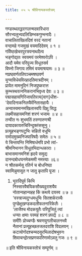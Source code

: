 ```yaml
---
title: ०५ ५ श्रीविनायकस्तोत्रम्

---
```

 गण्डस्थलद्धरागलन्मदवारिधारा  
सौरभ्यलुभ्यदलिडिम्भकगुम्भनादैः ।  
वाचालिताखिलदिशं वरदं नतानां  
वन्दामहे गजमुखं वयमादिदेवम् ॥ १ ॥  
गर्विष्ठखेचरपुरत्रयनाथदैत्य  
भङ्गोद्यतः स्वयमयं परमेश्वरोऽपि ।  
आदौ यमेव परिपूज्य विधूतसर्व  
विघ्नो जिगाय तमिमं वयमाश्रयामः ॥ ३ ॥  
णप्रष्ठवर्णततिपञ्चमषष्ठवर्ण  
युग्माविधेयविरहादतिमात्रदीनम् ।  
प्रायेत मामनुदिनं निजपुष्करात्त  
कुम्भस्थरत्ननिकरानभिवृध्य देवः ॥ ३ ॥  
पद्मासहायगिरिजापतिरत्य[वाग]धीश-  
'देवादिनाकनिलयैर्वनितासहायैः ।  
अन्वास्यमानमखिलास्वपि दिक्षु सिद्ध  
लक्ष्मीसहायमनिशं शरणं भजामः ॥ ४ ॥  
तन्वीत नः शुभमतिं तरुणारुणश्री  
दायादकायरुचिरिन्दुक्तंससूनुः।  
प्रत्यूहभङ्गपटुभिः सहितो वधूभि  
रामोदमुख्यनिजपारिषदैः समेतः ॥ ५ ॥  
ये चिन्तयन्ति निमिषार्धमपि प्रभो त्वां-  
श्रीमनिभानन विधूतभिदान्धकाराः ।  
बाभासमानमनिशं हृदये समुद्य  
दानन्दबोधघनमेकममी नमस्याः ॥६॥  
न श्रौतकर्मसु रतिर्न च बोधनिष्ठा  
स्वामिन्नुमासुत न जातु कृतापि पूजा ।  

1. भूरादिपूर्व किभि  
निस्सारवैषयिकसौख्यदुराशयैव  
नोतान्यहान्यहह किं कथये दयस्व ॥ ७ ॥  
'वस्त्राज्यदुग्धमधुभिः सितशर्कराव्यैः  
पुण्डेक्षुखण्डकदलीफलनारिकेलैः ।  
'लाजैश्च मोदकयुतैः परिपूजितुं त्यां  
धन्याः क्षमाः परमहं शरणं प्रपद्ये ॥ ८ ॥  
समीरैः प्रोच्चण्डैः श्रवणयुगलीचालनभवै  
नैतानां प्रत्यूहच्छलजलदराशि विदलयन् ।  
कटायोगोदश्चन्मदसुरभिलादोषभुवनः  
शिवाचन्द्रोत्सप्रणयपरिणामोऽवतु गजः ॥ ९ ॥  

॥ इति श्रीविनायकस्तोत्रं सम्पूर्णम् ॥ 